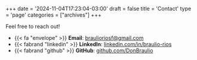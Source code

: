 +++
date = '2024-11-04T17:23:04-03:00'
draft = false
title = 'Contact'
type = 'page'
categories = ["archives"]
+++

Feel free to reach out!

- {{< fa "envelope" >}} **Email**: [braulioriosf@gmail.com](mailto:braulioriosf@gmail.com)
- {{< fabrand "linkedin" >}} **LinkedIn**: [linkedin.com/in/braulio-rios](https://www.linkedin.com/in/braulio-rios/)
- {{< fabrand "github" >}} **GitHub**: [github.com/DonBraulio](https://github.com/DonBraulio/)